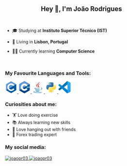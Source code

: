 <h2 align="center">Hey 👋, I'm João Rodrigues</h2>

<br>

- 🎓 Studying at **Instituto Superior Técnico (IST)**

- 📍 Living in **Lisbon, Portugal**

- 👨‍💻 Currently learning **Computer Science**

<br>

<h3 align="left">My Favourite Languages and Tools:</h3>
<p align="left"> 
  <a href="https://www.cprogramming.com/" target="_blank" rel="noreferrer"> <img src="https://raw.githubusercontent.com/devicons/devicon/master/icons/c/c-original.svg" alt="c" width="40" height="40"/> </a> 
  <a href="https://www.w3schools.com/cpp/" target="_blank" rel="noreferrer"> <img src="https://raw.githubusercontent.com/devicons/devicon/master/icons/cplusplus/cplusplus-original.svg" alt="cplusplus" width="40" height="40"/> </a> 
  <a href="https://www.java.com" target="_blank" rel="noreferrer"> <img src="https://raw.githubusercontent.com/devicons/devicon/master/icons/java/java-original.svg" alt="java" width="40" height="40"/> </a> 
  <a href="https://www.python.org" target="_blank" rel="noreferrer"> <img src="https://raw.githubusercontent.com/devicons/devicon/master/icons/python/python-original.svg" alt="python" width="40" height="40"/> </a> 
  <a href="https://code.visualstudio.com" target="_blank" rel="noreferrer"> <img src="https://raw.githubusercontent.com/devicons/devicon/master/icons/vscode/vscode-original.svg" alt="vscode" width="40" height="40"/> </a>
</p>

<h3 align="left">Curiosities about me:</h3>

- 🏋 Love doing exercise
- 📚 Always learning new skills
- 🪩 Love hanging out with friends
- 💸 Forex trading expert

<h3 align="left">My social media:</h3>
<p align="left">
  <a href="https://instagram.com/joaopr03" target="blank"> <img align="center" src="https://raw.githubusercontent.com/rahuldkjain/github-profile-readme-generator/master/src/images/icons/Social/instagram.svg" alt="joaopr03" height="30" width="40"/> </a>
  <a href="https://linkedin.com/in/joão-rodrigues-5ab6b4227" target="blank"> <img align="center" src="https://raw.githubusercontent.com/rahuldkjain/github-profile-readme-generator/master/src/images/icons/Social/linked-in-alt.svg" alt="joaopr03" height="30" width="40"/> </a>
</p>
